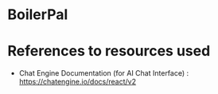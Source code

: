 # BoilerPal

# References to resources used
- Chat Engine Documentation (for AI Chat Interface) : https://chatengine.io/docs/react/v2
